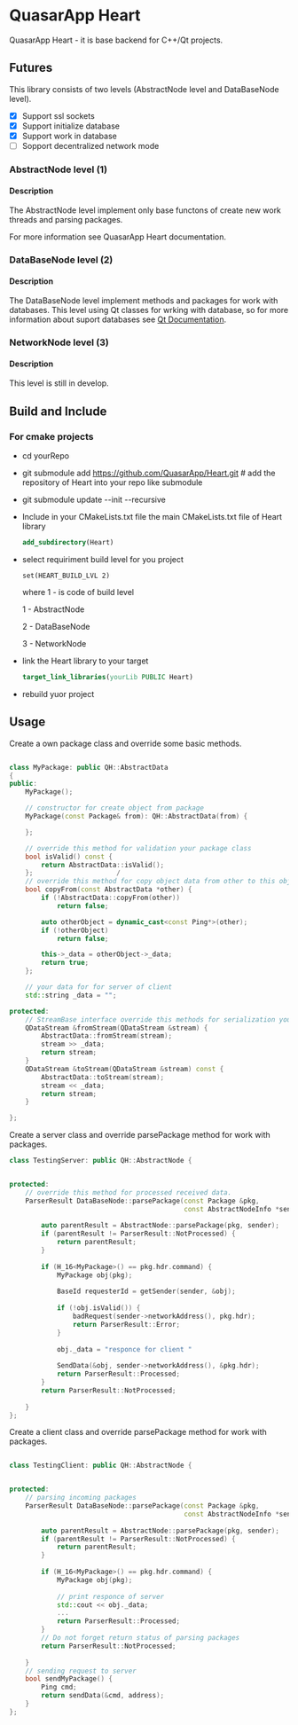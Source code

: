 # QuasarApp Heart
QuasarApp Heart - it is base backend for C++/Qt projects. 

## Futures 
This library consists of two levels (AbstractNode level and DataBaseNode level).

- [X] Support ssl sockets
- [X] Support initialize database
- [X] Support work in database
- [ ] Sopport decentralized network mode

### AbstractNode level (1)
#### Description
The AbstractNode level implement only base functons of create new work threads and parsing packages.

For more information see QuasarApp Heart documentation.

### DataBaseNode level (2)
#### Description
The DataBaseNode level implement methods and packages for work with databases. This level using Qt classes for wrking with database, so for more information about suport databases see [Qt Documentation](https://doc.qt.io/qt-5/sql-driver.html).

### NetworkNode level (3)
#### Description
This level is still in develop. 

## Build and Include

### For cmake projects
 
 * cd yourRepo
 * git submodule add https://github.com/QuasarApp/Heart.git # add the repository of Heart into your repo like submodule
 * git submodule update --init --recursive
 * Include in your CMakeLists.txt file the main CMakeLists.txt file of Heart library
     ``` cmake
     add_subdirectory(Heart)
     ```
 * select requiriment build level for you project
     ```
     set(HEART_BUILD_LVL 2)
     ```
     where 1 - is code of build level 
   
     1 - AbstractNode
   
     2 - DataBaseNode
   
     3 - NetworkNode
 * link the Heart library to your target
     ```cmake
     target_link_libraries(yourLib PUBLIC Heart)
     ```
 * rebuild yuor project



## Usage

Create a own package class and override some basic methods.
```cpp

class MyPackage: public QH::AbstractData
{
public:
    MyPackage();

    // constructor for create object from package
    MyPackage(const Package& from): QH::AbstractData(from) {

    };

    // override this method for validation your package class
    bool isValid() const {
        return AbstractData::isValid();
    };                     /
    // override this method for copy object data from other to this object
    bool copyFrom(const AbstractData *other) {
        if (!AbstractData::copyFrom(other))
            return false;

        auto otherObject = dynamic_cast<const Ping*>(other);
        if (!otherObject)
            return false;

        this->_data = otherObject->_data;
        return true;
    };

    // your data for for server of client
    std::string _data = "";

protected:
    // StreamBase interface override this methods for serialization your package
    QDataStream &fromStream(QDataStream &stream) {
        AbstractData::fromStream(stream);
        stream >> _data;
        return stream;
    }
    QDataStream &toStream(QDataStream &stream) const {
        AbstractData::toStream(stream);
        stream << _data;
        return stream;
    }

};
```

Create a server class and override parsePackage method for work with packages.
```cpp
class TestingServer: public QH::AbstractNode {


protected:
    // override this method for processed received data.
    ParserResult DataBaseNode::parsePackage(const Package &pkg,
                                            const AbstractNodeInfo *sender) {
                                            
        auto parentResult = AbstractNode::parsePackage(pkg, sender);
        if (parentResult != ParserResult::NotProcessed) {
            return parentResult;
        }
    
        if (H_16<MyPackage>() == pkg.hdr.command) {
            MyPackage obj(pkg);
    
            BaseId requesterId = getSender(sender, &obj);
    
            if (!obj.isValid()) {
                badRequest(sender->networkAddress(), pkg.hdr);
                return ParserResult::Error;
            }
            
            obj._data = "responce for client "
            
            SendData(&obj, sender->networkAddress(), &pkg.hdr);
            return ParserResult::Processed;            
        }
        return ParserResult::NotProcessed;
    
    }
};
```

Create a client class and override parsePackage method for work with packages.

```cpp

class TestingClient: public QH::AbstractNode {


protected:
    // parsing incoming packages
    ParserResult DataBaseNode::parsePackage(const Package &pkg,
                                            const AbstractNodeInfo *sender) {
                                            
        auto parentResult = AbstractNode::parsePackage(pkg, sender);
        if (parentResult != ParserResult::NotProcessed) {
            return parentResult;
        }
    
        if (H_16<MyPackage>() == pkg.hdr.command) {
            MyPackage obj(pkg);
   
            // print responce of server
            std::cout << obj._data;
            ...
            return ParserResult::Processed;            
        }
        // Do not forget return status of parsing packages
        return ParserResult::NotProcessed;
    
    }
    // sending request to server
    bool sendMyPackage() {
        Ping cmd;
        return sendData(&cmd, address);
    }
};
```



